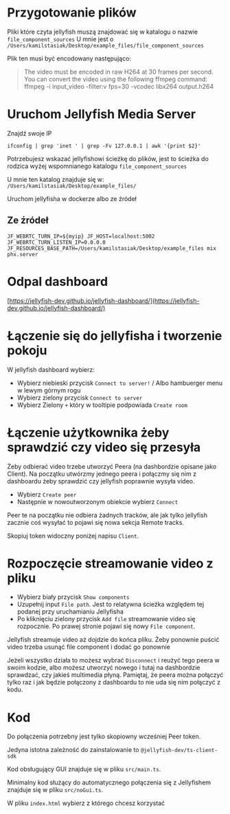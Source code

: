 # Przygotowanie plików

Pliki które czyta jellyfish muszą znajdować się w katalogu o nazwie `file_component_sources`
U mnie jest o `/Users/kamilstasiak/Desktop/example_files/file_component_sources`

Plik ten musi być encodowany następująco:

> The video must be encoded in raw H264 at 30 frames per second. 
> You can convert the video using the following ffmpeg command: 
> ffmpeg -i input_video -filter:v fps=30 -vcodec libx264 output.h264 

# Uruchom Jellyfish Media Server

Znajdź swoje IP

```shell
ifconfig | grep 'inet ' | grep -Fv 127.0.0.1 | awk '{print $2}'
```

Potrzebujesz wskazać jellyfishowi ścieżkę do plików, 
jest to ścieżka do rodzica wyżej wspomnianego katalogu `file_component_sources`

U mnie ten katalog znajduje się w: `/Users/kamilstasiak/Desktop/example_files/`

Uruchom jellyfisha w dockerze albo ze źródeł

## Ze źródeł
```shell
JF_WEBRTC_TURN_IP=${myip} JF_HOST=localhost:5002 JF_WEBRTC_TURN_LISTEN_IP=0.0.0.0 JF_RESOURCES_BASE_PATH=/Users/kamilstasiak/Desktop/example_files mix phx.server
```

# Odpal dashboard

[https://jellyfish-dev.github.io/jellyfish-dashboard/](https://jellyfish-dev.github.io/jellyfish-dashboard/)

# Łączenie się do jellyfisha i tworzenie pokoju

W jellyfish dashboard wybierz: 
- Wybierz niebieski przycisk `Connect to server!` / Albo hambuerger menu w lewym górnym rogu
- Wybierz zielony przycisk `Connect to server`
- Wybierz Zielony `+` który w tooltipie podpowiada `Create room`

# Łączenie użytkownika żeby sprawdzić czy video się przesyła
Żeby odbierać video trzebe utworzyć Peera (na dashbordzie opisane jako Client). 
Na początku utwórzmy jednego peera i połączmy się nim z dashboardu żeby sprawdzić czy jellyfish poprawnie wysyła video.

- Wybierz `Create peer`
- Następnie w nowoutworzonym obiekcie wybierz `Connect`

Peer te na początku nie odbiera żadnych tracków, 
ale jak tylko jellyfish zacznie coś wysyłać to pojawi się nowa sekcja Remote tracks.

Skopiuj token widoczny poniżej napisu `Client`. 

# Rozpoczęcie streamowanie video z pliku
- Wybierz biały przycisk `Show components`
- Uzupełnij input `File path`. Jest to relatywna ścieżka względem tej podanej przy uruchamianiu Jellyfisha
- Po kliknięciu zielony przycisk `Add file` streamowanie video się rozpocznie. 
Po prawej stronie pojawi się nowy `File component`.

Jellyfish streamuje video aż dojdzie do końca pliku. 
Żeby ponownie puścić video trzeba usunąć file component i dodać go ponownie

Jeżeli wszystko działa to możesz wybrać `Disconnect` i reużyć tego peera w swoim kodzie, 
albo możesz utworzyć nowego i tutaj na dashbordzie sprawdzać, czy jakieś multimedia płyną.
Pamiętaj, że peera można połączyć tylko raz i jak będzie połączony z dashboardu to nie uda się nim połączyć z kodu.

# Kod

Do połączenia potrzebny jest tylko skopiowny wcześniej Peer token.

Jedyna istotna zależność do zainstalowanie to `@jellyfish-dev/ts-client-sdk`

Kod obsługujący GUI znajduje się w pliku `src/main.ts`.

Minimalny kod służący do automatycznego połączenia się z Jellyfishem znajduje się w pliku `src/noGui.ts`.

W pliku `index.html` wybierz z którego chcesz korzystać 


